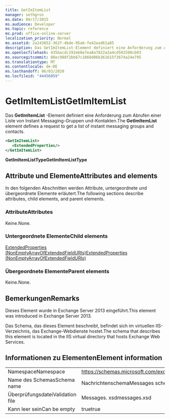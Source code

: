```yaml
---
title: GetImItemList
manager: sethgros
ms.date: 09/17/2015
ms.audience: Developer
ms.topic: reference
ms.prod: office-online-server
localization_priority: Normal
ms.assetid: 2a243852-362f-4bde-95ab-fe42ead61a85
description: Das GetImItemList-Element definiert eine Anforderung zum Abrufen einer Liste von Instant Messaging-Gruppen und-Kontakten.
ms.openlocfilehash: 435bacdc292eb8e7ea8a7822a2a4cd592598cb03
ms.sourcegitcommit: 88ec988f2bb67c1866d06b361615f3674a24e795
ms.translationtype: MT
ms.contentlocale: de-DE
ms.lasthandoff: 06/03/2020
ms.locfileid: "44456059"
---
```

# <a name="getimitemlist"></a><span data-ttu-id="16a20-103">GetImItemList</span><span class="sxs-lookup"><span data-stu-id="16a20-103">GetImItemList</span></span>

<span data-ttu-id="16a20-104">Das **GetImItemList** -Element definiert eine Anforderung zum Abrufen einer Liste von Instant Messaging-Gruppen und-Kontakten.</span><span class="sxs-lookup"><span data-stu-id="16a20-104">The **GetImItemList** element defines a request to get a list of instant messaging groups and contacts.</span></span> 
  
```XML
<GetImItemList>
   <ExtendedProperties/>
</GetImItemList>
```

 <span data-ttu-id="16a20-105">**GetImItemListType**</span><span class="sxs-lookup"><span data-stu-id="16a20-105">**GetImItemListType**</span></span>
## <a name="attributes-and-elements"></a><span data-ttu-id="16a20-106">Attribute und Elemente</span><span class="sxs-lookup"><span data-stu-id="16a20-106">Attributes and elements</span></span>

<span data-ttu-id="16a20-107">In den folgenden Abschnitten werden Attribute, untergeordnete und übergeordnete Elemente erläutert.</span><span class="sxs-lookup"><span data-stu-id="16a20-107">The following sections describe attributes, child elements, and parent elements.</span></span>
  
### <a name="attributes"></a><span data-ttu-id="16a20-108">Attribute</span><span class="sxs-lookup"><span data-stu-id="16a20-108">Attributes</span></span>

<span data-ttu-id="16a20-109">Keine.</span><span class="sxs-lookup"><span data-stu-id="16a20-109">None.</span></span>
  
### <a name="child-elements"></a><span data-ttu-id="16a20-110">Untergeordnete Elemente</span><span class="sxs-lookup"><span data-stu-id="16a20-110">Child elements</span></span>

[<span data-ttu-id="16a20-111">ExtendedProperties (NonEmptyArrayOfExtendedFieldURIs)</span><span class="sxs-lookup"><span data-stu-id="16a20-111">ExtendedProperties (NonEmptyArrayOfExtendedFieldURIs)</span></span>](extendedproperties-nonemptyarrayofextendedfielduris.md)
  
### <a name="parent-elements"></a><span data-ttu-id="16a20-112">Übergeordnete Elemente</span><span class="sxs-lookup"><span data-stu-id="16a20-112">Parent elements</span></span>

<span data-ttu-id="16a20-113">Keine.</span><span class="sxs-lookup"><span data-stu-id="16a20-113">None.</span></span>
  
## <a name="remarks"></a><span data-ttu-id="16a20-114">Bemerkungen</span><span class="sxs-lookup"><span data-stu-id="16a20-114">Remarks</span></span>

<span data-ttu-id="16a20-115">Dieses Element wurde in Exchange Server 2013 eingeführt.</span><span class="sxs-lookup"><span data-stu-id="16a20-115">This element was introduced in Exchange Server 2013.</span></span>
  
<span data-ttu-id="16a20-116">Das Schema, das dieses Element beschreibt, befindet sich im virtuellen IIS-Verzeichnis, das Exchange-Webdienste hostet.</span><span class="sxs-lookup"><span data-stu-id="16a20-116">The schema that describes this element is located in the IIS virtual directory that hosts Exchange Web Services.</span></span>
  
## <a name="element-information"></a><span data-ttu-id="16a20-117">Informationen zu Elementen</span><span class="sxs-lookup"><span data-stu-id="16a20-117">Element information</span></span>

|||
|:-----|:-----|
|<span data-ttu-id="16a20-118">Namespace</span><span class="sxs-lookup"><span data-stu-id="16a20-118">Namespace</span></span>  <br/> |https://schemas.microsoft.com/exchange/services/2006/messages  <br/> |
|<span data-ttu-id="16a20-119">Name des Schemas</span><span class="sxs-lookup"><span data-stu-id="16a20-119">Schema name</span></span>  <br/> |<span data-ttu-id="16a20-120">Nachrichtenschema</span><span class="sxs-lookup"><span data-stu-id="16a20-120">Messages schema</span></span>  <br/> |
|<span data-ttu-id="16a20-121">Überprüfungsdatei</span><span class="sxs-lookup"><span data-stu-id="16a20-121">Validation file</span></span>  <br/> |<span data-ttu-id="16a20-122">Messages. xsd</span><span class="sxs-lookup"><span data-stu-id="16a20-122">messages.xsd</span></span>  <br/> |
|<span data-ttu-id="16a20-123">Kann leer sein</span><span class="sxs-lookup"><span data-stu-id="16a20-123">Can be empty</span></span>  <br/> |<span data-ttu-id="16a20-124">true</span><span class="sxs-lookup"><span data-stu-id="16a20-124">true</span></span>  <br/> |
   

